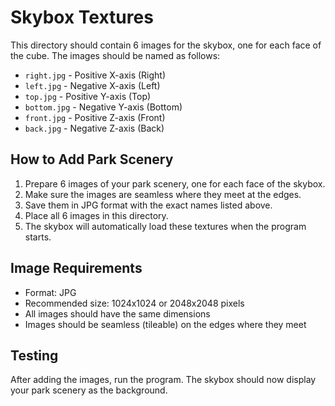 # Skybox Textures

This directory should contain 6 images for the skybox, one for each face of the cube. The images should be named as follows:

- `right.jpg`  - Positive X-axis (Right)
- `left.jpg`   - Negative X-axis (Left)
- `top.jpg`    - Positive Y-axis (Top)
- `bottom.jpg` - Negative Y-axis (Bottom)
- `front.jpg`  - Positive Z-axis (Front)
- `back.jpg`   - Negative Z-axis (Back)

## How to Add Park Scenery

1. Prepare 6 images of your park scenery, one for each face of the skybox.
2. Make sure the images are seamless where they meet at the edges.
3. Save them in JPG format with the exact names listed above.
4. Place all 6 images in this directory.
5. The skybox will automatically load these textures when the program starts.

## Image Requirements

- Format: JPG
- Recommended size: 1024x1024 or 2048x2048 pixels
- All images should have the same dimensions
- Images should be seamless (tileable) on the edges where they meet

## Testing

After adding the images, run the program. The skybox should now display your park scenery as the background.
